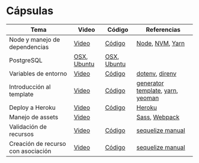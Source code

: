 # Cápsulas

| Tema | Video | Código | Referencias |
|-------|-------|--------------|--------|
| Node y manejo de dependencias | [Video](https://drive.google.com/file/d/1DwAJ-9YSvp2DmE7ztKEHt0i5xhrF4BO2/view?usp=sharing) | [Código](./cápsula_1) | [Node](https://nodejs.org/es/), [NVM](https://github.com/nvm-sh/nvm), [Yarn](https://yarnpkg.com/) |
| PostgreSQL | [OSX](https://drive.google.com/file/d/1flEsuwZi4KEplvODpZNMwcF0tpVbfOwL/view?usp=sharing), [Ubuntu](https://drive.google.com/file/d/1XYLzMbhYtv_fahRV1OkFBewVUgDiwypO/view?usp=sharing) | [OSX](./cápsula_2/osx), [Ubuntu](./cápsula_2/ubuntu) | |
| Variables de entorno | [Video](https://drive.google.com/file/d/1_0A99H8FML68gLKSRhMPyLRiUb0iUDBm/view?usp=sharing) | [Código](./cápsula_3) | [dotenv](https://www.npmjs.com/package/dotenv), [direnv](https://direnv.net/) |
| Introducción al template | [Video](https://drive.google.com/file/d/1gWmIK0MJz624SOWCv7_yMyu5NIXF2l1U/view?usp=sharing) | [Código](./cápsula_4) | [generator template](https://github.com/IIC2513/generator-template), [yarn](https://yarnpkg.com/), [yeoman](https://yeoman.io/) |
| Deploy a Heroku | [Video](https://drive.google.com/file/d/1sOunfKmzyBwNkda45eAWxLy1a2WTxRtC/view?usp=sharing) | [Código](./cápsula_5) | [Heroku](https://devcenter.heroku.com/)|
| Manejo de assets | [Video](https://drive.google.com/file/d/11iLY0tONvC5igEhujWV-dtcxOjVjKDoa/view?usp=sharing) | | [Sass](https://sass-lang.com/guide), [Webpack](https://webpack.js.org/)|
| Validación de recursos | [Video](https://drive.google.com/file/d/11iUKVAgeXLtod7F2tSmxdNqin75tqpub/view?usp=sharing) | [Código](./cápsula_7)| [sequelize manual](https://sequelize.org/master/manual/validations-and-constraints.html)|
| Creación de recurso con asociación | [Video](https://drive.google.com/file/d/1_sIFatmt5mbFsQkcZQwNKQwAo57rRR-2/view?usp=sharing) | [Código](./cápsula_8)| [sequelize manual](https://sequelize.org/master/manual/assocs.html#special-methods-mixins-added-to-instances)|
